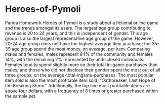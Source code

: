 # Heroes-of-Pymoli
Panda Homework
Heroes of Pymoli is a study about a fictional online game and the trends amongst its users. The largest age group contributing to revenue is 20 to 24 years, and this is independent of gender. This age group is also the largest representative age group of the game. However, 20-24 age group does not have the highest average item purchase; the 35-39 age group spend the most money, on average, per item.
Comparing males and females, males represent 84% of the community and females 14%, with the remaining 2% represented by undisclosed individuals. Females tend to spend slightly more on their total in-game-purchases than males, and those who did not disclose their gender spent the most out of all three groups, on the average-total-ingame-purchases.
The most popular item sold is also the most profitable item sold, “Oathbreaker, Last Hope of the Breaking Storm.” Additionally, the top five most profitable items are above four dollars, with a frequency of 8 times or greater purchased within the sample set. 
